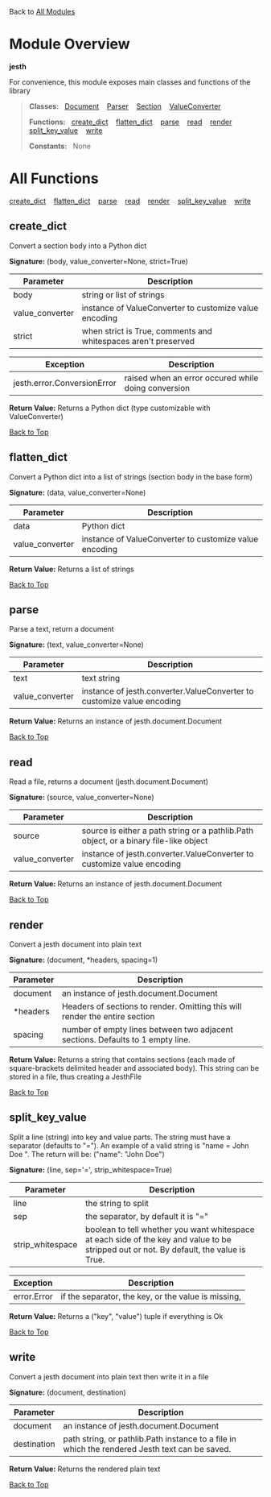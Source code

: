 Back to [All Modules](https://github.com/pyrustic/jesth/blob/master/docs/modules/README.md#readme)

# Module Overview

**jesth**
 
For convenience, this module exposes main classes and functions of the library

> **Classes:** &nbsp; [Document](https://github.com/pyrustic/jesth/blob/master/docs/modules/content/jesth/content/classes/Document.md#class-document) &nbsp;&nbsp; [Parser](https://github.com/pyrustic/jesth/blob/master/docs/modules/content/jesth/content/classes/Parser.md#class-parser) &nbsp;&nbsp; [Section](https://github.com/pyrustic/jesth/blob/master/docs/modules/content/jesth/content/classes/Section.md#class-section) &nbsp;&nbsp; [ValueConverter](https://github.com/pyrustic/jesth/blob/master/docs/modules/content/jesth/content/classes/ValueConverter.md#class-valueconverter)
>
> **Functions:** &nbsp; [create\_dict](#create_dict) &nbsp;&nbsp; [flatten\_dict](#flatten_dict) &nbsp;&nbsp; [parse](#parse) &nbsp;&nbsp; [read](#read) &nbsp;&nbsp; [render](#render) &nbsp;&nbsp; [split\_key\_value](#split_key_value) &nbsp;&nbsp; [write](#write)
>
> **Constants:** &nbsp; None

# All Functions
[create\_dict](#create_dict) &nbsp;&nbsp; [flatten\_dict](#flatten_dict) &nbsp;&nbsp; [parse](#parse) &nbsp;&nbsp; [read](#read) &nbsp;&nbsp; [render](#render) &nbsp;&nbsp; [split\_key\_value](#split_key_value) &nbsp;&nbsp; [write](#write)

## create\_dict
Convert a section body into a Python dict



**Signature:** (body, value\_converter=None, strict=True)

|Parameter|Description|
|---|---|
|body|string or list of strings|
|value\_converter|instance of ValueConverter to customize value encoding|
|strict|when strict is True, comments and whitespaces aren't preserved|



|Exception|Description|
|---|---|
|jesth.error.ConversionError|raised when an error occured while doing conversion|



**Return Value:** Returns a Python dict (type customizable with ValueConverter)

[Back to Top](#module-overview)


## flatten\_dict
Convert a Python dict into a list of strings (section body in the base form)



**Signature:** (data, value\_converter=None)

|Parameter|Description|
|---|---|
|data|Python dict|
|value\_converter|instance of ValueConverter to customize value encoding|





**Return Value:** Returns a list of strings

[Back to Top](#module-overview)


## parse
Parse a text, return a document



**Signature:** (text, value\_converter=None)

|Parameter|Description|
|---|---|
|text|text string|
|value\_converter|instance of jesth.converter.ValueConverter to customize value encoding|





**Return Value:** Returns an instance of jesth.document.Document

[Back to Top](#module-overview)


## read
Read a file, returns a document (jesth.document.Document)



**Signature:** (source, value\_converter=None)

|Parameter|Description|
|---|---|
|source|source is either a path string or a pathlib.Path object, or a binary file-like object|
|value\_converter|instance of jesth.converter.ValueConverter to customize value encoding|





**Return Value:** Returns an instance of jesth.document.Document

[Back to Top](#module-overview)


## render
Convert a jesth document into plain text



**Signature:** (document, \*headers, spacing=1)

|Parameter|Description|
|---|---|
|document|an instance of jesth.document.Document|
|\*headers|Headers of sections to render. Omitting this will render the entire section|
|spacing|number of empty lines between two adjacent sections. Defaults to 1 empty line.|





**Return Value:** Returns a string that contains sections (each made of square-brackets
delimited header and associated body). This string can be stored in a file,
thus creating a JesthFile

[Back to Top](#module-overview)


## split\_key\_value
Split a line (string) into key and value parts.
The string must have a separator (defaults to "=").
An example of a valid string is "name = John Doe ".
The return will be: ("name": "John Doe")



**Signature:** (line, sep='=', strip\_whitespace=True)

|Parameter|Description|
|---|---|
|line|the string to split|
|sep|the separator, by default it is "="|
|strip\_whitespace|boolean to tell whether you want whitespace at each side of the key and value to be stripped out or not. By default, the value is True.|



|Exception|Description|
|---|---|
|error.Error|if the separator, the key, or the value is missing,|



**Return Value:** Returns a ("key", "value") tuple if everything is Ok

[Back to Top](#module-overview)


## write
Convert a jesth document into plain text then write it in a file



**Signature:** (document, destination)

|Parameter|Description|
|---|---|
|document|an instance of jesth.document.Document|
|destination|path string, or pathlib.Path instance to a file in which the rendered Jesth text can be saved.|





**Return Value:** Returns the rendered plain text

[Back to Top](#module-overview)



